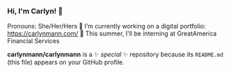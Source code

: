 ### Hi, I'm Carlyn! 👋
Pronouns: She/Her/Hers
🔭 I’m currently working on a digital portfolio: https://carlynmann.com/
🌱 This summer, I'll be interning at GreatAmerica Financial Services


**carlynmann/carlynmann** is a ✨ _special_ ✨ repository because its `README.md` (this file) appears on your GitHub profile.
